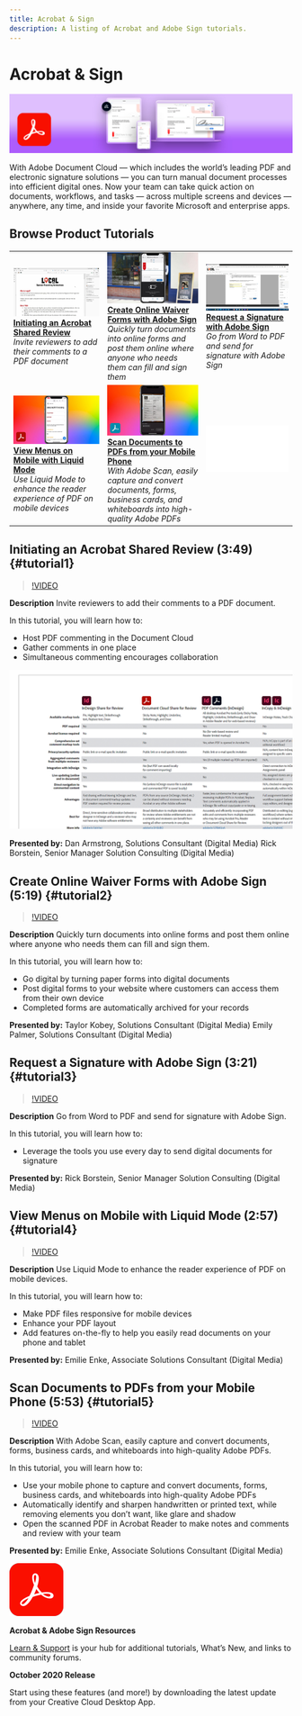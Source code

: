 ```yaml
---
title: Acrobat & Sign
description: A listing of Acrobat and Adobe Sign tutorials.
---
```


# Acrobat & Sign

![Tutorial Hero Image](../assets/DC.jpg)

With Adobe Document Cloud — which includes the world’s leading PDF and electronic signature solutions — you can turn manual document processes into efficient digital ones. Now your team can take quick action on documents, workflows, and tasks — across multiple screens and devices — anywhere, any time, and inside your favorite Microsoft and enterprise apps.

## Browse Product Tutorials

<table>
<tr>
 <td>
   <a href="acrobat-sign.md#tutorial1">
      <img alt="Initiating an Acrobat Shared Review" src="../assets/acrobat_sharedreview_armstrong.jpg" />
   </a>
    <div>
   <a href="acrobat-sign.md#tutorial1"><strong>Initiating an Acrobat Shared Review</strong></a>
    </div>
    <em>Invite reviewers to add their comments to a PDF document</em>
    <br>
  </td>
  <td>
    <a href="acrobat-sign.md#tutorial2">
        <img alt="Create Online Waiver Forms with Adobe Sign" src="../assets/sign_webforms_palmer-kobey_thumbnail.jpg" />
    </a>
    <div>
    <a href="acrobat-sign.md#tutorial2"><strong>Create Online Waiver Forms with Adobe Sign</strong></a>
    </div>
    <em>Quickly turn documents into online forms and post them online where anyone who needs them can fill and sign them</em>
    <br>
  </td>
  <td>
   <a href="acrobat-sign.md#tutorial3">
      <img alt="Request a Signature with Adobe Sign" src="../assets/sign_request-signature_borstein_thumbnail.jpg" />
   </a>
    <div>
    <a href="acrobat-sign.md#tutorial3"><strong>Request a Signature with Adobe Sign</strong></a>
    </div>
    <em>Go from Word to PDF and send for signature with Adobe Sign</em>
    <br>
  </td>
</tr>
<tr>
 <td>
   <a href="acrobat-sign.md#tutorial4">
      <img alt="View Menus on Mobile with Liquid Mode" src="../assets/acrobat_liquidmode_enke_thumbnail.jpg" />
   </a>
    <div>
   <a href="acrobat-sign.md#tutorial4"><strong>View Menus on Mobile with Liquid Mode</strong></a>
    </div>
    <em>Use Liquid Mode to enhance the reader experience of PDF on mobile devices</em>
    <br>
  </td>
  <td>
    <a href="acrobat-sign.md#tutorial5">
        <img alt="Scan Documents to PDFs from your Mobile Phone" src="../assets/acrobat_scan_enke.jpg" />
    </a>
    <div>
    <a href="acrobat-sign.md#tutorial5"><strong>Scan Documents to PDFs from your Mobile Phone</strong></a>
    </div>
    <em>With Adobe Scan, easily capture and convert documents, forms, business cards, and whiteboards into high-quality Adobe PDFs</em>
    <br>
  </td>
  <td>
    <img alt="Spacer" src="../assets/Whitespacer.png" />
    <div>
    <br>
  </td>
</tr>
</table>

## Initiating an Acrobat Shared Review (3:49) {#tutorial1}

>[!VIDEO](https://video.tv.adobe.com/v/326777?hidetitle=true)

**Description**
Invite reviewers to add their comments to a PDF document. 

In this tutorial, you will learn how to:
* Host PDF commenting in the Document Cloud
* Gather comments in one place
* Simultaneous commenting encourages collaboration

[![Comparison Image](../assets/ComparisonPDF_thumbnail.jpg)](../assets/Adobe_Review_and_Comment_Comparisons.pdf)

**Presented by:** 
Dan Armstrong, Solutions Consultant (Digital Media)
Rick Borstein, Senior Manager Solution Consulting (Digital Media)

## Create Online Waiver Forms with Adobe Sign (5:19) {#tutorial2}

>[!VIDEO](https://video.tv.adobe.com/v/326776?hidetitle=true)

**Description**
Quickly turn documents into online forms and post them online where anyone who needs them can fill and sign them. 

In this tutorial, you will learn how to:
* Go digital by turning paper forms into digital documents
* Post digital forms to your website where customers can access them from their own device
* Completed forms are automatically archived for your records

**Presented by:**
Taylor Kobey, Solutions Consultant (Digital Media)
Emily Palmer, Solutions Consultant (Digital Media)

## Request a Signature with Adobe Sign (3:21) {#tutorial3}

>[!VIDEO](https://video.tv.adobe.com/v/326801?hidetitle=true)

**Description**
Go from Word to PDF and send for signature with Adobe Sign.

In this tutorial, you will learn how to:
* Leverage the tools you use every day to send digital documents for signature

**Presented by:**
Rick Borstein, Senior Manager Solution Consulting (Digital Media)

## View Menus on Mobile with Liquid Mode (2:57) {#tutorial4}

>[!VIDEO](https://video.tv.adobe.com/v/327093?hidetitle=true)

**Description**
Use Liquid Mode to enhance the reader experience of PDF on mobile devices. 

In this tutorial, you will learn how to:
* Make PDF files responsive for mobile devices
* Enhance your PDF layout 
* Add features on-the-fly to help you easily read documents on your phone and tablet

**Presented by:**
Emilie Enke, Associate Solutions Consultant (Digital Media)

## Scan Documents to PDFs from your Mobile Phone (5:53) {#tutorial5}

>[!VIDEO](https://video.tv.adobe.com/v/327094?hidetitle=true)

**Description**
With Adobe Scan, easily capture and convert documents, forms, business cards, and whiteboards into high-quality Adobe PDFs.

In this tutorial, you will learn how to:
* Use your mobile phone to capture and convert documents, forms, business cards, and whiteboards into high-quality Adobe PDFs
* Automatically identify and sharpen handwritten or printed text, while removing elements you don’t want, like glare and shadow
* Open the scanned PDF in Acrobat Reader to make notes and comments and review with your team

**Presented by:**
Emilie Enke, Associate Solutions Consultant (Digital Media)

![DC Logo](../assets/Doc-Cloud-256.png)

**Acrobat & Adobe Sign Resources**

[Learn & Support](https://helpx.adobe.com/support/document-cloud.html) is your hub for additional tutorials, What’s New, and links to community forums.

**October 2020 Release**

Start using these features (and more!) by downloading the latest update from your Creative Cloud Desktop App.
